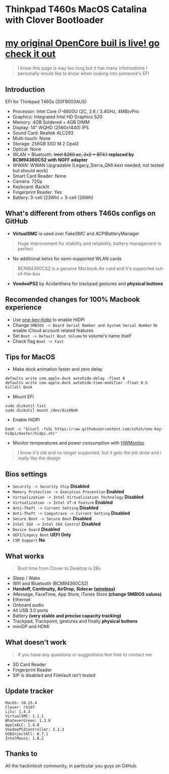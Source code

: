 # Thinkpad T460s MacOS Catalina with Clover Bootloader
# [my original OpenCore buil is live! go check it out](https://github.com/simprecicchiani/Thinkpad-T460s-macOS-OpenCore)

> I know this page is way too long but it has many informations I personally would like to know when looking into someone's EFI

## Introduction

EFI for Thinkpad T460s (20F9003AUS)

- Processor: Intel Core i7-6600U (2C, 2.6 / 3.4GHz, 4MB)vPro
- Graphics: Integrated Intel HD Graphics 520
- Memory: 4GB Soldered + 4GB DIMM
- Display: 14" WQHD (2560x1440) IPS
- Sound Card: Realtek ALC293
- Multi-touch: None
- Storage: 256GB SSD M.2 Opal2
- Optical: None
- WLAN + Bluetooth: ~~Intel 8260 ac, 2x2 + BT4.1~~ **replaced by BCM94360CS2 with NGFF adapter**
- WWAN: WWAN Upgradable (Legacy_Sierra_QMI.kext needed, not tested but should work)
- Smart Card Reader: None
- Camera: 720p
- Keyboard: Backlit
- Fingerprint Reader: Yes
- Battery: 3-cell (23Wh) + 3-cell (26Wh)

## What's different from others T460s configs on GitHub

- **VirtualSMC** is used over FakeSMC and ACPIBatteryManager
> Huge improvement for stability and reliability, battery management is perfect
- No additional ketxs for semi-supported WLAN cards
> BCM94360CS2 is a genuine Macbook Air card and it's supported out-of-the-box
- **VoodooPS2** by Acidanthera for trackpad gestures and **physical buttons**

## Recomended changes for 100% Macbook experience

- Use [one-key-hidpi](https://github.com/xzhih/one-key-hidpi) to enable HiDPI
- Change `SMBIOS -> Board Serial Number and System Serial Number` to enable iCloud account related features
- Set `Boot -> Default Boot Volume` to volume's name itself
- Check flag `Boot -> Fast`

## Tips for MacOS

- Make dock animation faster and zero delay
```
defaults write com.apple.dock autohide-delay -float 0
defaults write com.apple.dock autohide-time-modifier -float 0.5
killall Dock
```
- Mount EFI
```
sudo diskutil list
sudo diskutil mount /dev/diskNsN
```
- Enable HiDPI
```
bash -c "$(curl -fsSL https://raw.githubusercontent.com/xzhih/one-key-hidpi/master/hidpi.sh)"
```
- Monitor temperatures and power consumption with [HWMonitor](https://github.com/kzlekk/HWSensors/releases)
> I know it's old and no longer supported, but it gets the job done and i really like the design

## Bios settings

- `Security -> Security Chip` **Disabled**
- `Memory Protection -> Execution Prevention` **Enabled**
- `Virtualization -> Intel Virtualization Technology` **Disabled**
- `Virtualization -> Intel VT-d Feature` **Enabled**
- `Anti-Theft -> Current Setting` **Disabled**
- `Anti-Theft -> Computrace -> Current Setting` **Disabled**
- `Secure Boot -> Secure Boot` **Disabled**
- `Intel SGX -> Intel SGX Control` **Disabled**
- `Device Guard` **Disabled**
- `UEFI/Legacy Boot` **UEFI Only**
- `CSM Support` **No**

## What works

>Boot time from Clover to Desktop is 28s
- Sleep / Wake
- Wifi and Bluetooth (BCM94360CS2)
- **Handoff, Continuity, AirDrop, Sidecar ([wireless](https://www.youtube.com/watch?v=D5yButavaWY))**
- iMessage, FaceTime, App Store, iTunes Store **(change SMBIOS values)**
- Ethernet
- Onboard audio
- All USB 3.0 ports
- Battery **(very stable and precise capacity tracking)**
- Trackpad, Trackpoint, gestures and finally **physical buttons**
- miniDP and HDMI

## What doesn't work
> If you have any questions or suggestions feel free to contact me
- SD Card Reader
- Fingerprint Reader
- SIP is disabled and FileVault isn't tested

## Update tracker

```
MacOS: 10.15.4
Clover: r5107
Lilu: 1.4.3
VirtualSMC: 1.1.1
WhateverGreen: 1.3.8
AppleALC: 1.4.8
VoodooPS2Controller: 2.1.3
USBInjectAll: 0.7.1
IntelMausi: 1.0.2
```

## Thanks to

All the hackintosh community, in particular you guys on GitHub.
